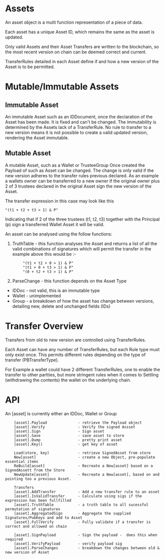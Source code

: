 
# Assets

An asset object is a multi function representation of a piece of data.

Each asset has a unique  Asset ID, which remains the same as the asset is updated.

Only valid Assets and their Asset Transfers are written to the blockchain, so the most recent version on chain can be deemed correct and current.

TransferRules detailed in each Asset define if and how a new version of the Asset is to be permitted.


# Mutable/Immutable Assets

## Immutable Asset
An immutable Asset such as an IDDocument, once the declaration of the Asset has been made.
It is fixed and can't be changed. The immutability is determined by the Assets lack of a TransferRule.
No rule to transfer to a new version means it is not possible to create a valid updated version, rendering the Asset immutable.


## Mutable Asset
A mutable Asset, such as a Wallet or TrusteeGroup
Once created the Payload of such as Asset can be changed.
The change is only valid if the new version adheres to the transfer rules previous declared.
As an example a wallets owner can be transferred to a new owner if the original owner plus 2 of 3
trustees declared in the original Asset sign the new version of the Asset.

The transfer expression in this case may look like this 

```
"(t1 + t2 + t3 > 1) & P"
```

Indicating that if 2 of the three trustees (t1, t2, t3)  together with the Principal (p) sign a transferred Wallet Asset
it will be valid.

    
An asset can be analysed using the follow functions: 
1) TruthTable - this function analyses the Asset and returns a list of all the valid combinations of signatures which will permit the transfer
in the example above this would be :-

```
        "(t1 + t2 + 0 > 1) & P"
        "(t1 + 0 + t3 > 1) & P"
        "(0 + t2 + t3 > 1) & P"
```

2) ParseChange - this function depends on the Asset Type
* IDDoc  - not valid, this is an immutable type
* Wallet - unimplemented
* Group  - a breakdown of how the asset has change between versions, detailing new, delete and unchanged fields (IDs)


# Transfer Overview

Transfers from old to new version are controlled using TransferRules.

Each Asset can have any number of TransferRules, but each Rule type must only exist once.
This permits different rules depending on the type of transfer (PBTransferType).

For Example a wallet could have 2 different TransferRules, one to enable the transfer to 
other partties, but more stringent rules when it comes to Settling (withdrawing the contents)
the wallet on the underlying chain.

# API

An [asset] is currently either an IDDoc, Wallet or Group 


````
    [asset].Payload              - retrieve the Payload object 
    [asset].Verify               - Verify the signed Assset
    [asset].Sign                 - Sign asset
    [asset].Save                 - save asset to store
    [asset].Dump                 - pretty print asset
    [asset].Key()                - get key of asset

    Load(store, key)             - retrieve SignedAsset from store
    New[asset]                   - create a new Object, pre-populate essential items
    ReBuild[asset]               - Recreate a New[asset] based on a SignedAssett from the Store
    NewUpdate[asset]             - Recreate a New[asset], based on and pointing too a previous Asset.
````

````
    Transfers
    [asset].AddTransfer          - Add a new transfer rule to an asset
    [asset].IsValidTransfer      - Calculate using sigs if the expression has been fullfilled
    [asset].TruthTable           - a truth table to all sucessful permutation of signatures
    [asset].AggregatedSign       - Aggregate the supplied Signatures/PubKeys and add to Asset
    [asset].FullVerify           - Fully validate if a transfer is correct and allowed on chain

    [asset].SignPayload          - Sign the payload -  does this when required
    [asset].VerifyPayload        - verify payload sig
    [asset].ParseChanges         - breakdown the changes between old & new version of Asset
````